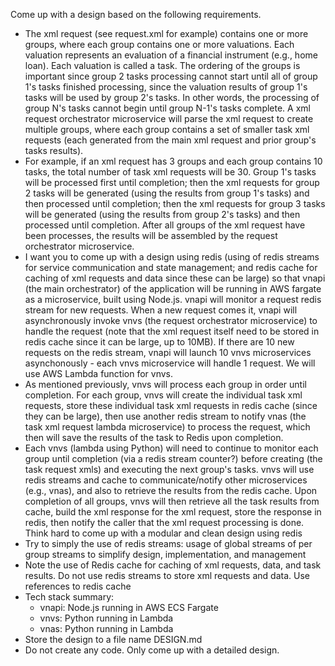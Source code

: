 Come up with a design based on the following requirements.
- The xml request (see request.xml for example) contains one or more groups, where each group contains one or more valuations. Each valuation represents an evaluation of a financial instrument (e.g., home loan). Each valuation is called a task.  The ordering of the groups is important since group 2 tasks processing cannot start until all of group 1's tasks finished processing, since the valuation results of group 1's tasks will be used by group 2's tasks. In other words, the processing of group N's tasks cannot begin until group N-1's tasks complete. A xml request orchestrator microservice will parse the xml request to create multiple groups, where each group contains a set of smaller task xml requests (each generated from the main xml request and prior group's tasks results).
- For example, if an xml request has 3 groups and each group contains 10 tasks, the total number of task xml requests will be 30. Group 1's tasks will be processed first until completion; then the xml requests for group 2 tasks will be generated (using the results from group 1's tasks) and then processed until completion; then the xml requests for group 3 tasks will be generated (using the results from group 2's tasks) and then processed until completion. After all groups of the xml request have been processes, the results will be assembled by the request orchestrator microservice.
- I want you to come up with a design using redis (using of redis streams for service communication and state management; and redis cache for caching of xml requests and data since these can be large) so that vnapi (the main orchestrator) of the application will be running in AWS fargate as a microservice, built using Node.js. vnapi will monitor a request redis stream for new requests. When a new request comes it, vnapi will asynchronously invoke vnvs (the request orchestrator microservice) to handle the request (note that the xml request itself need to be stored in redis cache since it can be large, up to 10MB). If there are 10 new requests on the redis stream, vnapi will launch 10 vnvs microservices asynchonously - each vnvs microservice will handle 1 request. We will use AWS Lambda function for vnvs.
- As mentioned previously, vnvs will process each group in order until completion. For each group, vnvs will create the individual task xml requests, store these individual task xml requests in redis cache (since they can be large), then use another redis stream to notify vnas (the task xml request lambda microservice) to process the request, which then will save the results of the task to Redis upon completion.
- Each vnvs (lambda using Python) will need to continue to monitor each group until completion (via a redis stream counter?) before creating (the task request xmls) and executing the next group's tasks. vnvs will use redis streams and cache to communicate/notify other microservices (e.g., vnas), and also to retrieve the results from the redis cache. Upon completion of all groups, vnvs will then retrieve all the task results from cache, build the xml response for the xml request, store the response in redis, then notify the caller that the xml request processing is done. Think hard to come up with a modular and clean design using redis
- Try to simply the use of redis streams: usage of global streams of per group streams to simplify design, implementation, and management
- Note the use of Redis cache for caching of xml requests, data, and task results. Do not use redis streams to store xml requests and data. Use references to redis cache
- Tech stack summary:
  - vnapi: Node.js running in AWS ECS Fargate
  - vnvs: Python running in Lambda
  - vnas: Python running in Lambda
- Store the design to a file name DESIGN.md
- Do not create any code. Only come up with a detailed design.

